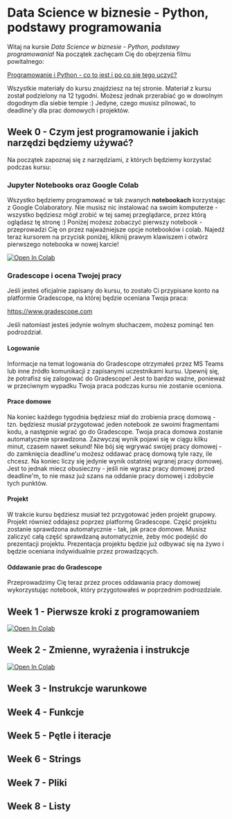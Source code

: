 # Data Science w biznesie - Python, podstawy programowania

Witaj na kursie _Data Science w biznesie - Python, podstawy programowania_! Na początek zachęcam Cię do obejrzenia filmu powitalnego:

[Programowanie i Python - co to jest i po co się tego uczyć?](https://www.youtube.com/watch?v=tfZXlvJX744&list=PLPqn2v4HQeWzVnqMfaPOAfar0W1aa6ERp&index=1)

Wszystkie materiały do kursu znajdziesz na tej stronie. Materiał z kursu został podzielony na 12 tygodni. Możesz jednak przerabiać go w dowolnym dogodnym dla siebie tempie :) Jedyne, czego musisz pilnować, to deadline'y dla prac domowych i projektów.

## Week 0 - Czym jest programowanie i jakich narzędzi będziemy używać?

Na początek zapoznaj się z narzędziami, z których będziemy korzystać podczas kursu:

### Jupyter Notebooks oraz Google Colab

Wszystko będziemy programować w tak zwanych __notebookach__ korzystając z Google Colaboratory. Nie musisz nic instalować na swoim komputerze - wszystko będziesz mógł zrobić w tej samej przeglądarce, przez którą oglądasz tę stronę :) Poniżej możesz zobaczyć pierwszy notebook - przeprowadzi Cię on przez najważniejsze opcje notebooków i colab. Najedź teraz kursorem na przycisk poniżej, kliknij prawym klawiszem i otwórz pierwszego notebooka w nowej karcie!

[![Open In Colab](https://colab.research.google.com/assets/colab-badge.svg)](https://colab.research.google.com/github/mateuszwyszynski/python_basics/blob/master/week_1/colab_notebooks.ipynb)

### Gradescope i ocena Twojej pracy

Jeśli jesteś oficjalnie zapisany do kursu, to zostało Ci przypisane konto na platformie Gradescope, na której będzie oceniana Twoja praca:

https://www.gradescope.com

Jeśli natomiast jesteś jedynie wolnym słuchaczem, możesz pominąć ten podrozdział.

#### Logowanie

Informacje na temat logowania do Gradescope otrzymałeś przez MS Teams lub inne źródło komunikacji z zapisanymi uczestnikami kursu. Upewnij się, że potrafisz się zalogować do Gradescope! Jest to bardzo ważne, ponieważ w przeciwnym wypadku Twoja praca podczas kursu nie zostanie oceniona.

#### Prace domowe

Na koniec każdego tygodnia będziesz miał do zrobienia pracę domową - tzn. będziesz musiał przygotować jeden notebook ze swoimi fragmentami kodu, a następnie wgrać go do Gradescope. Twoja praca domowa zostanie automatycznie sprawdzona. Zazwyczaj wynik pojawi się w ciągu kilku minut, czasem nawet sekund! Nie bój się wgrywać swojej pracy domowej - do zamknięcia deadline'u możesz oddawać pracę domową tyle razy, ile chcesz. Na koniec liczy się jedynie wynik ostatniej wgranej pracy domowej. Jest to jednak miecz obusieczny - jeśli nie wgrasz pracy domowej przed deadline'm, to nie masz już szans na oddanie pracy domowej i zdobycie tych punktów.

#### Projekt

W trakcie kursu będziesz musiał też przygotować jeden projekt grupowy. Projekt również oddajesz poprzez platformę Gradescope. Część projektu zostanie sprawdzona automatycznie - tak, jak prace domowe. Musisz zaliczyć całą część sprawdzaną automatycznie, żeby móc podejść do prezentacji projektu. Prezentacja projektu będzie już odbywać się na żywo i będzie oceniana indywidualnie przez prowadzących.

#### Oddawanie prac do Gradescope
Przeprowadzimy Cię teraz przez proces oddawania pracy domowej wykorzystując notebook, który przygotowałeś w poprzednim podrozdziale. 

## Week 1 - Pierwsze kroki z programowaniem

[![Open In Colab](https://colab.research.google.com/assets/colab-badge.svg)](https://colab.research.google.com/github/mateuszwyszynski/python_basics/blob/master/week_1/week_1.ipynb)

## Week 2 - Zmienne, wyrażenia i instrukcje

[![Open In Colab](https://colab.research.google.com/assets/colab-badge.svg)](https://colab.research.google.com/github/mateuszwyszynski/python_basics/blob/master/week_1/week_2.ipynb)

## Week 3 - Instrukcje warunkowe

## Week 4 - Funkcje

## Week 5 - Pętle i iteracje

## Week 6 - Strings

## Week 7 - Pliki

## Week 8 - Listy
